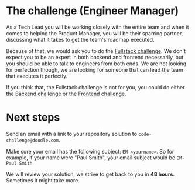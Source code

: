 # The challenge (Engineer Manager)

As a Tech Lead you will be working closely with the entire team and when it comes to helping the 
Product Manager, you will be their sparring partner, discussing what it takes to get the team's
roadmap executed.

Because of that, we would ask you to do the [Fullstack challenge](https://github.com/DoodleScheduling/hiring-challenges/tree/master/fullsack-engineer). We don't expect you to be an expert in both backend and frontend necessarily, 
but you should be able to talk to engineers from both ends. We are not looking for perfection though,
we are looking for someone that can lead the team that executes it perfectly.

If you think that, the Fullstack challenge is not for you, you could do either the [Backend challenge](https://github.com/DoodleScheduling/hiring-challenges/tree/master/backend-engineer) or the [Frontend challenge](https://github.com/DoodleScheduling/hiring-challenges/tree/master/frontend-engineer).

# Next steps
Send an email with a link to your repository solution to `code-challenge@doodle.com`.

Make sure your email has the following subject: `EM-<yourname>`. So for example, if your name were "Paul Smith", 
your email subject would be `EM-Paul Smith`

We will review your solution, we strive to get back to you in **48 hours**. Sometimes it might take more.